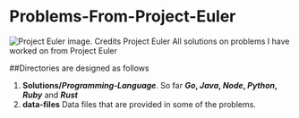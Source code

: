 # Problems-From-Project-Euler
![Project Euler image. Credits Project Euler](/data-files/index.jpg)
All solutions on problems I have worked on from Project Euler

##Directories are designed as follows
1. __Solutions/*Programming-Language*__. So far __*Go*, *Java*, *Node*, *Python*, *Ruby*__ and __*Rust*__
2. __data-files__ Data files that are provided in some of the problems.
